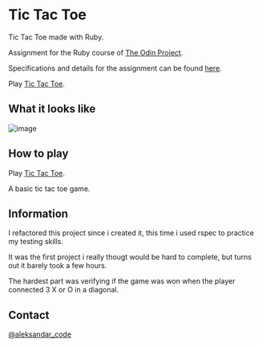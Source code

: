 # Tic Tac Toe

Tic Tac Toe made with Ruby.

Assignment for the Ruby course of <a href="https://www.theodinproject.com/" rel="nofollow">The Odin Project</a>.

Specifications and details for the assignment can be found <a href="https://www.theodinproject.com/lessons/ruby-tic-tac-toe" rel="nofollow">here</a>.

Play <a href="https://replit.com/@Shiisui/ruby-tic-tac-toe#.replit" rel="nofollow">Tic Tac Toe</a>.

## What it looks like

![image](https://user-images.githubusercontent.com/83082486/214604394-8cddfc9f-6f77-4f53-8b57-bc9a7a3cc7c8.png)

## How to play

Play <a href="https://replit.com/@Shiisui/ruby-tic-tac-toe#.replit" rel="nofollow">Tic Tac Toe</a>.

A basic tic tac toe game.

## Information

I refactored this project since i created it, this time i used rspec to practice my testing skills.

It was the first project i really thougt would be hard to complete, but turns out it barely took a few hours.

The hardest part was verifying if the game was won when the player connected 3 X or O in a diagonal.

## Contact

<a href="https://twitter.com/aleksandar_code" rel="nofollow">@aleksandar_code</a>
